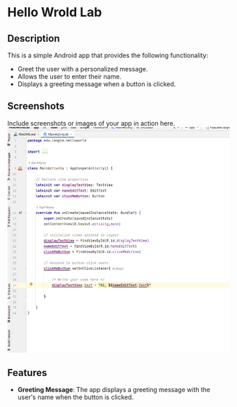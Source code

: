 # Hello Wrold Lab

## Description

This is a simple Android app that provides the following functionality:

- Greet the user with a personalized message.
- Allows the user to enter their name.
- Displays a greeting message when a button is clicked.

## Screenshots

Include screenshots or images of your app in action here.
![img.png](img.png)

## Features

- **Greeting Message**: The app displays a greeting message with the user's name when the button is clicked.

